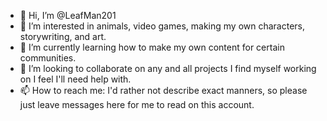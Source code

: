 - 👋 Hi, I’m @LeafMan201
- 👀 I’m interested in animals, video games, making my own characters, storywriting, and art.
- 🌱 I’m currently learning how to make my own content for certain communities.
- 💞️ I’m looking to collaborate on any and all projects I find myself working on I feel I'll need help with.
- 📫 How to reach me: I'd rather not describe exact manners, so please just leave messages here for me to read on this account.

<!---
LeafMan201/LeafMan201 is a ✨ special ✨ repository because its `README.md` (this file) appears on your GitHub profile.
You can click the Preview link to take a look at your changes.
--->
